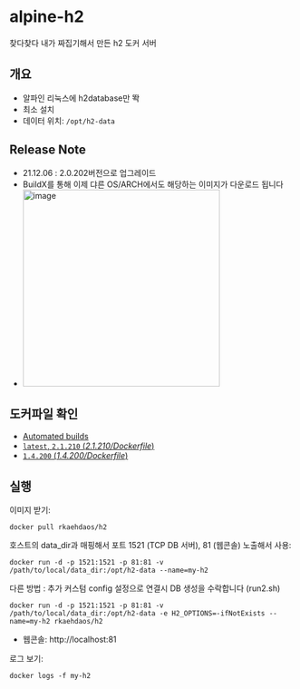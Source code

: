 # alpine-h2
찾다찾다 내가 짜집기해서 만든 h2 도커 서버

## 개요
- 알파인 리눅스에 h2database만 똭
- 최소 설치
- 데이터 위치: `/opt/h2-data`

## Release Note
- 21.12.06 : 2.0.202버전으로 업그레이드
- BuildX를 통해 이제 댜른 OS/ARCH에서도 해당하는 이미지가 다운로드 됩니다
- <img width="347" alt="image" src="https://user-images.githubusercontent.com/13996827/145544874-c9a9edac-ea6f-417c-97ae-e6202997a071.png">


## 도커파일 확인

- [Automated builds](https://hub.docker.com/repository/docker/rkaehdaos/h2) 
- [`latest`, `2.1.210` (*2.1.210/Dockerfile*)](https://github.com/rkaehdaos/h2/blob/main/Dockerfile)
- [`1.4.200` (*1.4.200/Dockerfile*)](https://github.com/rkaehdaos/h2/blob/9045cbe5678ddcf0334a923fccf523191b71dd30/Dockerfile)


## 실행

이미지 받기:

```
docker pull rkaehdaos/h2
```

호스트의 data_dir과 매핑해서 포트 1521 (TCP DB 서버), 81 (웹콘솔) 노출해서 사용:

```
docker run -d -p 1521:1521 -p 81:81 -v /path/to/local/data_dir:/opt/h2-data --name=my-h2 
```

다른 방법 : 추가 커스텀 config 설정으로 연결시 DB 생성을 수락합니다 (run2.sh)

```
docker run -d -p 1521:1521 -p 81:81 -v /path/to/local/data_dir:/opt/h2-data -e H2_OPTIONS=-ifNotExists --name=my-h2 rkaehdaos/h2
```

- 웹콘솔: http://localhost:81

로그 보기:

```
docker logs -f my-h2
```
